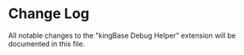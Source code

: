 # Change Log

All notable changes to the "kingBase Debug Helper" extension will be documented in this file.
